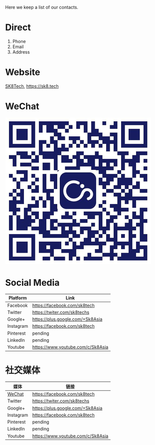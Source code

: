Here we keep a list of our contacts.

# Direct

1. Phone
1. Email
1. Address

# Website

[SK8Tech](https://sk8.tech), https://sk8.tech

# WeChat

![](/assets/公众号.jpg)

# Social Media

|Platform|Link
|-|-
|Facebook|https://facebook.com/sk8tech
|Twitter|https://twiter.com/sk8techs
|Google+|https://plus.google.com/+Sk8Asia
|Instagram|https://facebook.com/sk8tech
|Pinterest|pending
|LinkedIn|pending
|Youtube|https://www.youtube.com/c/Sk8Asia

# 社交媒体

|媒体|链接|
|-|-|
|[WeChat](#wechat)|https://facebook.com/sk8tech
|Twitter|https://twiter.com/sk8techs
|Google+|https://plus.google.com/+Sk8Asia
|Instagram|https://facebook.com/sk8tech
|Pinterest|pending
|LinkedIn|pending
|Youtube|https://www.youtube.com/c/Sk8Asia